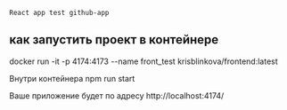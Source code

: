 ```
React app test github-app
```
## как запустить проект в контейнере

docker run -it -p 4174:4173 --name front_test krisblinkova/frontend:latest

Внутри контейнера
npm run start

Ваше приложение будет по адресу http://localhost:4174/